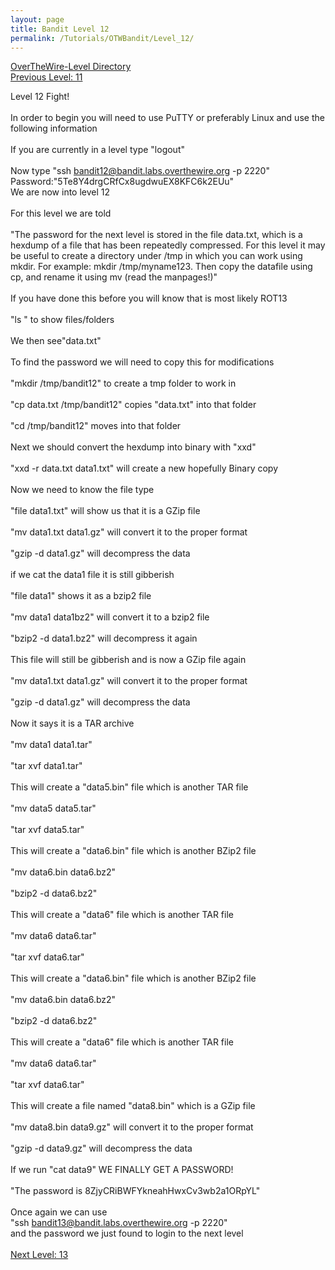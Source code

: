 ```yaml
---
layout: page
title: Bandit Level 12
permalink: /Tutorials/OTWBandit/Level_12/
---
```

[OverTheWire-Level Directory](https://zacvr.github.io/Tutorials/OTWBandit/)
<br/>
[Previous Level: 11](https://zacvr.github.io//Tutorials/OTWBandit/Level_11)
<br/>

Level 12 Fight!
<br/><br/>
In order to begin you will need to use PuTTY or preferably Linux and use the following information
<br/><br/>
If you are currently in a level type "logout"
<br/><br/>
Now type "ssh bandit12@bandit.labs.overthewire.org -p 2220"
<br/>
Password:"5Te8Y4drgCRfCx8ugdwuEX8KFC6k2EUu"
<br/>
We are now into level 12
<br/><br/>
For this level we are told
<br/><br/>
"The password for the next level is stored in the file data.txt, which is a hexdump of a file that has been repeatedly compressed. For this level it may be useful to create a directory under /tmp in which you can work using mkdir. For example: mkdir /tmp/myname123. Then copy the datafile using cp, and rename it using mv (read the manpages!)"
<br/><br/>
If you have done this before you will know that is most likely ROT13
<br/><br/>
"ls " to show files/folders
<br/><br/>
We then see"data.txt"
<br/><br/>
To find the password we will need to copy this for modifications
<br/><br/>
"mkdir /tmp/bandit12" to create a tmp folder to work in
<br/><br/>
"cp data.txt /tmp/bandit12" copies "data.txt" into that folder
<br/><br/>
"cd /tmp/bandit12" moves into that folder
<br/><br/>
Next we should convert the hexdump into binary with "xxd"
<br/><br/>
"xxd -r data.txt data1.txt" will create a new hopefully Binary copy
<br/><br/>
Now we need to know the file type
<br/><br/>
"file data1.txt" will show us that it is a GZip file
<br/><br/>
"mv data1.txt data1.gz" will convert it to the proper format
<br/><br/>
"gzip -d data1.gz" will decompress the data
<br/><br/>
if we cat the data1 file it is still gibberish
<br/><br/>
"file data1" shows it as a bzip2 file
<br/><br/>
"mv data1 data1bz2" will convert it to a bzip2 file
<br/><br/>
"bzip2 -d data1.bz2" will decompress it again
<br/><br/>
This file will still be gibberish and is now a GZip file again
<br/><br/>
"mv data1.txt data1.gz" will convert it to the proper format
<br/><br/>
"gzip -d data1.gz" will decompress the data
<br/><br/>
Now it says it is a TAR archive
<br/><br/>
"mv data1 data1.tar"
<br/><br/>
"tar xvf data1.tar"
<br/><br/>
This will create a "data5.bin" file which is another TAR file
<br/><br/>
"mv data5 data5.tar"
<br/><br/>
"tar xvf data5.tar"
<br/><br/>
This will create a "data6.bin" file which is another BZip2 file
<br/><br/>
"mv data6.bin data6.bz2"
<br/><br/>
"bzip2 -d data6.bz2"
<br/><br/>
This will create a "data6" file which is another TAR file
<br/><br/>
"mv data6 data6.tar"
<br/><br/>
"tar xvf data6.tar"
<br/><br/>
This will create a "data6.bin" file which is another BZip2 file
<br/><br/>
"mv data6.bin data6.bz2"
<br/><br/>
"bzip2 -d data6.bz2"
<br/><br/>
This will create a "data6" file which is another TAR file
<br/><br/>
"mv data6 data6.tar"
<br/><br/>
"tar xvf data6.tar"
<br/><br/>
This will create a file named "data8.bin" which is a GZip file
<br/><br/>
"mv data8.bin data9.gz" will convert it to the proper format
<br/><br/>
"gzip -d data9.gz" will decompress the data
<br/><br/>
If we run "cat data9" WE FINALLY GET A PASSWORD!
<br/><br/>
"The password is 8ZjyCRiBWFYkneahHwxCv3wb2a1ORpYL"
<br/><br/>
Once again we can use
<br/>
"ssh bandit13@bandit.labs.overthewire.org -p 2220"
<br/>
and the password we just found to login to the next level
<br/><br/>
[Next Level: 13](https://zacvr.github.io//Tutorials/OTWBandit/Level_13)
